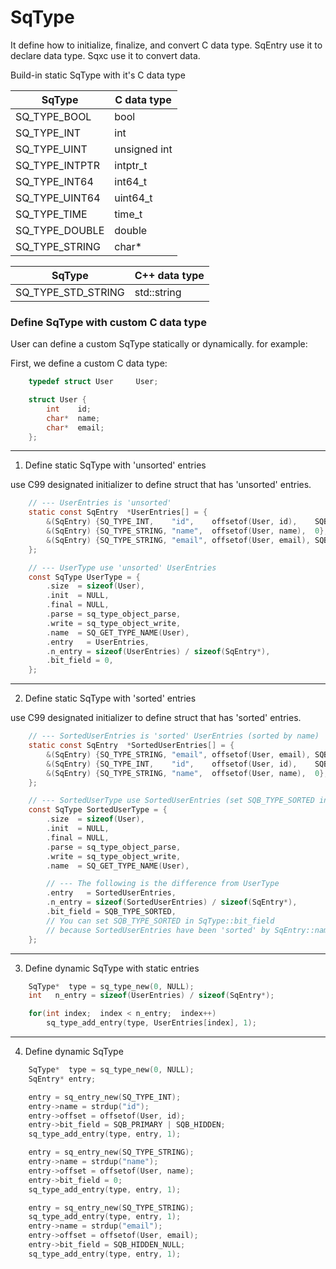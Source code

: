 # SqType

It define how to initialize, finalize, and convert C data type.
SqEntry use it to declare data type. Sqxc use it to convert data.

Build-in static SqType with it's C data type

| SqType          | C data type  |
|-----------------|--------------|
| SQ_TYPE_BOOL    | bool         |
| SQ_TYPE_INT     | int          |
| SQ_TYPE_UINT    | unsigned int |
| SQ_TYPE_INTPTR  | intptr_t     |
| SQ_TYPE_INT64   | int64_t      |
| SQ_TYPE_UINT64  | uint64_t     |
| SQ_TYPE_TIME    | time_t       |
| SQ_TYPE_DOUBLE  | double       |
| SQ_TYPE_STRING  | char*        |

| SqType             | C++ data type |
|--------------------|-------------- |
| SQ_TYPE_STD_STRING | std::string   |


### Define SqType with custom C data type
User can define a custom SqType statically or dynamically. for example:

First, we define a custom C data type:
```C
	typedef struct User     User;

	struct User {
		int    id;
		char*  name;
		char*  email;
	};
```

---
1. Define static SqType with 'unsorted' entries

use C99 designated initializer to define struct that has 'unsorted' entries.

```C
	// --- UserEntries is 'unsorted'
	static const SqEntry  *UserEntries[] = {
		&(SqEntry) {SQ_TYPE_INT,    "id",    offsetof(User, id),    SQB_HIDDEN},
		&(SqEntry) {SQ_TYPE_STRING, "name",  offsetof(User, name),  0},
		&(SqEntry) {SQ_TYPE_STRING, "email", offsetof(User, email), SQB_HIDDEN_NULL},
	};

	// --- UserType use 'unsorted' UserEntries
	const SqType UserType = {
		.size  = sizeof(User),
		.init  = NULL,
		.final = NULL,
		.parse = sq_type_object_parse,
		.write = sq_type_object_write,
		.name  = SQ_GET_TYPE_NAME(User),
		.entry   = UserEntries,
		.n_entry = sizeof(UserEntries) / sizeof(SqEntry*),
		.bit_field = 0,
	};
```

---
2. Define static SqType with 'sorted' entries

use C99 designated initializer to define struct that has 'sorted' entries.

```C
	// --- SortedUserEntries is 'sorted' UserEntries (sorted by name)
	static const SqEntry  *SortedUserEntries[] = {
		&(SqEntry) {SQ_TYPE_STRING, "email", offsetof(User, email), SQB_HIDDEN_NULL},
		&(SqEntry) {SQ_TYPE_INT,    "id",    offsetof(User, id),    SQB_PRIMARY | SQB_HIDDEN},
		&(SqEntry) {SQ_TYPE_STRING, "name",  offsetof(User, name),  0},
	};

	// --- SortedUserType use SortedUserEntries (set SQB_TYPE_SORTED in SqType::bit_field)
	const SqType SortedUserType = {
		.size  = sizeof(User),
		.init  = NULL,
		.final = NULL,
		.parse = sq_type_object_parse,
		.write = sq_type_object_write,
		.name  = SQ_GET_TYPE_NAME(User),

		// --- The following is the difference from UserType
		.entry   = SortedUserEntries,
		.n_entry = sizeof(SortedUserEntries) / sizeof(SqEntry*),
		.bit_field = SQB_TYPE_SORTED,
		// You can set SQB_TYPE_SORTED in SqType::bit_field
		// because SortedUserEntries have been 'sorted' by SqEntry::name.
	};
```

---
3. Define dynamic SqType with static entries

```C
	SqType*  type = sq_type_new(0, NULL);
	int   n_entry = sizeof(UserEntries) / sizeof(SqEntry*);

	for(int index;  index < n_entry;  index++)
		sq_type_add_entry(type, UserEntries[index], 1);
```

---
4. Define dynamic SqType

```C
	SqType*  type = sq_type_new(0, NULL);
	SqEntry* entry;

	entry = sq_entry_new(SQ_TYPE_INT);
	entry->name = strdup("id");
	entry->offset = offsetof(User, id);
	entry->bit_field = SQB_PRIMARY | SQB_HIDDEN;
	sq_type_add_entry(type, entry, 1);

	entry = sq_entry_new(SQ_TYPE_STRING);
	entry->name = strdup("name");
	entry->offset = offsetof(User, name);
	entry->bit_field = 0;
	sq_type_add_entry(type, entry, 1);

	entry = sq_entry_new(SQ_TYPE_STRING);
	sq_type_add_entry(type, entry, 1);
	entry->name = strdup("email");
	entry->offset = offsetof(User, email);
	entry->bit_field = SQB_HIDDEN_NULL;
	sq_type_add_entry(type, entry, 1);
```


